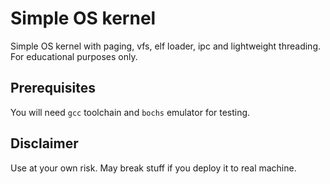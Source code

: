 Simple OS kernel
================
Simple OS kernel with paging, vfs, elf loader, ipc and lightweight threading.
For educational purposes only.

Prerequisites
-------------
You will need `gcc` toolchain and `bochs` emulator for testing.

Disclaimer
----------
Use at your own risk. May break stuff if you deploy it to real machine.

